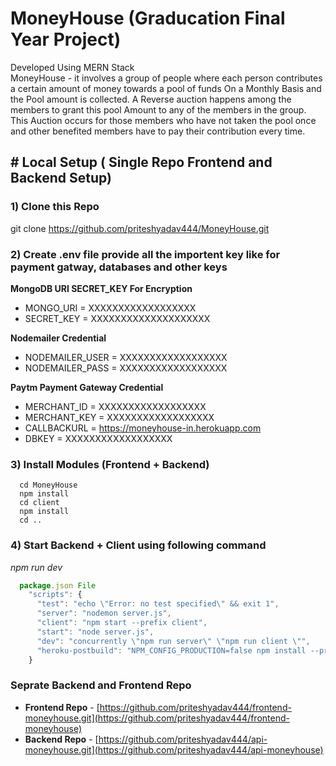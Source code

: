 # MoneyHouse (Graducation Final Year Project)  
Developed Using MERN Stack <br/>
MoneyHouse - it involves a group of people where each person contributes a certain amount of money towards a pool of funds On a Monthly Basis and the Pool amount is collected. 
A Reverse auction happens among the members to grant this pool Amount to any of the members in the group. 
This Auction occurs for those members who have not taken the pool once and other benefited members have to pay their contribution every time.



## # Local Setup ( Single Repo Frontend and Backend Setup)
### 1) Clone this Repo 
git clone https://github.com/priteshyadav444/MoneyHouse.git
### 2) Create .env file provide all the importent key like for payment gatway, databases and other keys
**MongoDB URI SECRET_KEY For Encryption**
-   MONGO_URI = XXXXXXXXXXXXXXXXXX
-   SECRET_KEY = XXXXXXXXXXXXXXXXXXXX

**Nodemailer Credential**
-   NODEMAILER_USER = XXXXXXXXXXXXXXXXXX
-   NODEMAILER_PASS = XXXXXXXXXXXXXXXXXX 

**Paytm Payment Gateway Credential**
-   MERCHANT_ID = XXXXXXXXXXXXXXXXXX
-   MERCHANT_KEY = XXXXXXXXXXXXXXXXXX 
-   CALLBACKURL = https://moneyhouse-in.herokuapp.com 
-   DBKEY = XXXXXXXXXXXXXXXXXX

### 3) Install Modules (Frontend + Backend)
      cd MoneyHouse
      npm install
      cd client
      npm install
      cd ..
  
### 4) Start Backend + Client using following command
  *npm run dev*
  ```javascript
    package.json File
      "scripts": {
        "test": "echo \"Error: no test specified\" && exit 1",
        "server": "nodemon server.js",
        "client": "npm start --prefix client",
        "start": "node server.js",
        "dev": "concurrently \"npm run server\" \"npm run client \"",
        "heroku-postbuild": "NPM_CONFIG_PRODUCTION=false npm install --prefix client && npm run build --prefix client"
      }

```

### Seprate Backend and Frontend Repo 
- **Frontend Repo**  -  [https://github.com/priteshyadav444/frontend-moneyhouse.git](https://github.com/priteshyadav444/frontend-moneyhouse)
- **Backend Repo**  - [https://github.com/priteshyadav444/api-moneyhouse.git](https://github.com/priteshyadav444/api-moneyhouse)
